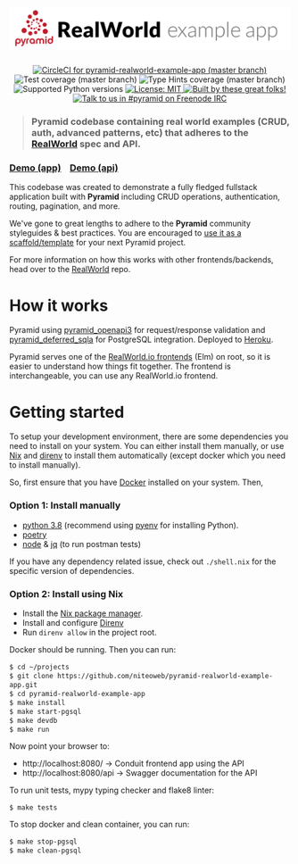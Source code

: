 # ![RealWorld Example App](logo.png)

<p align="center">
  <a href="https://circleci.com/gh/niteoweb/pyramid-realworld-example-app">
    <img alt="CircleCI for pyramid-realworld-example-app (master branch)"
         src="https://circleci.com/gh/niteoweb/pyramid-realworld-example-app.svg?style=shield">
  </a>
  <img alt="Test coverage (master branch)"
       src="https://img.shields.io/badge/tests_coverage-100%25-brightgreen.svg">
  <img alt="Type Hints coverage (master branch)"
       src="https://img.shields.io/badge/types_coverage-100%25-brightgreen.svg">
  <img alt="Supported Python versions"
       src="https://img.shields.io/badge/python-3.8-2A79B8.svg">
  <a href="https://github.com/niteoweb/pyramid-realworld-example-app/blob/master/LICENSE">
    <img alt="License: MIT"
         src="https://img.shields.io/badge/License-MIT-yellow.svg">
  </a>
  <a href="https://github.com/niteoweb/pyramid-realworld-example-app/graphs/contributors">
    <img alt="Built by these great folks!"
         src="https://img.shields.io/github/contributors/niteoweb/pyramid-realworld-example-app.svg">
  </a>
  <a href="https://webchat.freenode.net/?channels=pyramid">
    <img alt="Talk to us in #pyramid on Freenode IRC"
         src="https://img.shields.io/badge/irc-freenode-blue.svg">
  </a>
</p>

> ### Pyramid codebase containing real world examples (CRUD, auth, advanced patterns, etc) that adheres to the [RealWorld](https://github.com/gothinkster/realworld) spec and API.


### [Demo (app)](https://pyramid-openapi3.pylonsproject.org/)&nbsp;&nbsp;&nbsp;&nbsp;[Demo (api)](https://pyramid-openapi3.pylonsproject.org/api)


This codebase was created to demonstrate a fully fledged fullstack application built with **Pyramid** including CRUD operations, authentication, routing, pagination, and more.

We've gone to great lengths to adhere to the **Pyramid** community styleguides & best practices. You are encouraged to [use it as a scaffold/template](https://github.com/niteoweb/pyramid-realworld-example-app/generate) for your next Pyramid project.

For more information on how this works with other frontends/backends, head over to the [RealWorld](https://github.com/gothinkster/realworld) repo.


# How it works

Pyramid using [pyramid_openapi3](https://github.com/pylons/pyramid_openapi3) for request/response validation and [pyramid_deferred_sqla](https://github.com/niteoweb/pyramid_deferred_sqla) for PostgreSQL integration. Deployed to [Heroku](https://pyramid-openapi3.pylonsproject.org/api).

Pyramid serves one of the [RealWorld.io frontends](https://github.com/gothinkster/realworld#frontends) (Elm) on root, so it is easier to understand how things fit together. The frontend is interchangeable, you can use any
RealWorld.io frontend.


# Getting started

To setup your development environment, there are some dependencies you need to install on your system.
You can either install them manually, or use [Nix](https://nixos.org/nix) and [direnv](https://direnv.net/)
to install them automatically (except docker which you need to install manually).

So, first ensure that you have [Docker](https://www.docker.com) installed on your system. Then,

### Option 1: Install manually

- [python 3.8](https://www.python.org) (recommend using [pyenv](https://github.com/pyenv/pyenv) for installing Python).
- [poetry](https://github.com/python-poetry/poetry)
- [node](https://nodejs.org) & [jq](https://github.com/stedolan/jq) (to run postman tests)

If you have any dependency related issue, check out `./shell.nix` for the specific version of dependencies.

### Option 2: Install using Nix

- Install the [Nix package manager](https://nixos.org/nix).
- Install and configure [Direnv](https://direnv.net)
- Run `direnv allow` in the project root.


Docker should be running. Then you can run:

    $ cd ~/projects
    $ git clone https://github.com/niteoweb/pyramid-realworld-example-app.git
    $ cd pyramid-realworld-example-app
    $ make install
    $ make start-pgsql
    $ make devdb
    $ make run

Now point your browser to:
 * http://localhost:8080/ -> Conduit frontend app using the API
 * http://localhost:8080/api -> Swagger documentation for the API


To run unit tests, mypy typing checker and flake8 linter:

    $ make tests

To stop docker and clean container, you can run:

    $ make stop-pgsql
    $ make clean-pgsql
